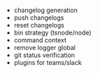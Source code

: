 - changelog generation
- push changelogs
- reset changelogs
- bin strategy (tsnode/node)
- command context
- remove logger global
- git status verification
- plugins for teams/slack
